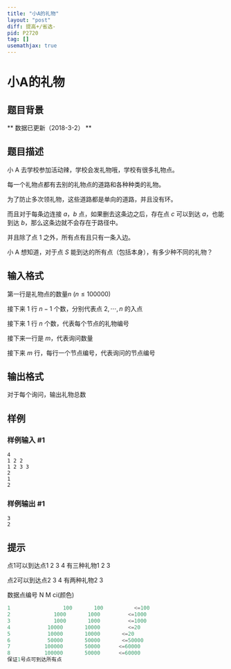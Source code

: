 ```yaml
---
title: "小A的礼物"
layout: "post"
diff: 提高+/省选-
pid: P2720
tag: []
usemathjax: true
---
```


# 小A的礼物
## 题目背景

** 数据已更新（2018-3-2） **
## 题目描述

小 A 去学校参加活动辣，学校会发礼物哦，学校有很多礼物点。

每一个礼物点都有去别的礼物点的道路和各种种类的礼物。

为了防止多次领礼物，这些道路都是单向的道路，并且没有环。

而且对于每条边连接 $a$，$b$ 点，如果删去这条边之后，存在点 $c$ 可以到达 $a$，也能到达 $b$，那么这条边就不会存在于路径中。

并且除了点 $1$ 之外，所有点有且只有一条入边。

小 A 想知道，对于点 $S$ 能到达的所有点（包括本身），有多少种不同的礼物？
## 输入格式

第一行是礼物点的数量$n$ ($n \le 100000$)

接下来 1 行 $n-1$ 个数，分别代表点 $2,\cdots, n$ 的入点

接下来 1 行 $n$ 个数，代表每个节点的礼物编号

接下来一行是 $m$，代表询问数量

接下来 $m$ 行，每行一个节点编号，代表询问的节点编号

## 输出格式

对于每个询问，输出礼物总数

## 样例

### 样例输入 #1
```
4
1 2 2
1 2 3 3
2
1
2
```
### 样例输出 #1
```
3
2
```
## 提示

点1可以到达点1 2 3 4  有三种礼物1 2 3

点2可以到达点2 3 4   有两种礼物2 3

数据点编号     N        M          ci(颜色)

```cpp
1                 100       100          <=100
2              1000       1000         <=1000
3              1000       1000         <=1000
4            10000       10000         <=20
5            10000       10000       <=20
6            50000       50000       <=50000
7           100000       50000      <=60000
8           100000       50000      <=60000
保证1号点可到达所有点
```
